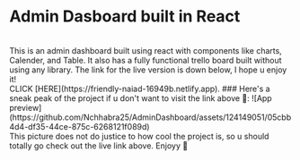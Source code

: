 # Admin Dasboard built in React
<br>
This is an admin dashboard built using react with components like charts, Calender, and Table. It also has a fully functional trello board built without using any library. The link for the live version is down below, I hope u enjoy it!  <br>
CLICK [HERE](https://friendly-naiad-16949b.netlify.app).
### Here's a sneak peak of the project if u don't want to visit the link above 🤠:
![App preview](https://github.com/Nchhabra25/AdminDashboard/assets/124149051/05cbb4d4-df35-44ce-875c-6268121f089d)
<br>
This picture does not do justice to how cool the project is, so u should totally go check out the live link above. Enjoyy 💃

 
 
